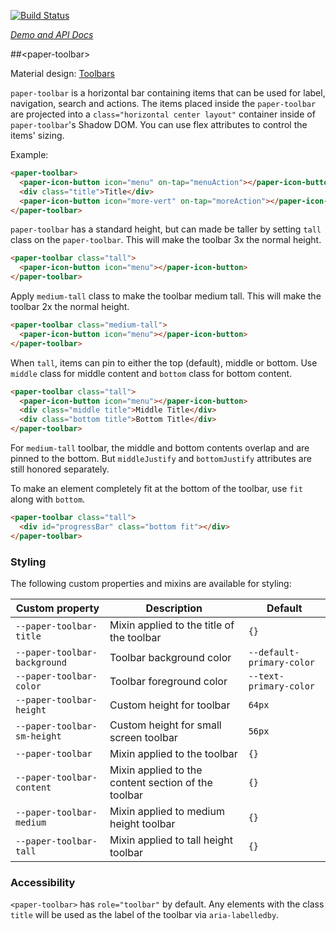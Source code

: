 
<!---

This README is automatically generated from the comments in these files:
paper-toolbar.html

Edit those files, and our readme bot will duplicate them over here!
Edit this file, and the bot will squash your changes :)

-->

[![Build Status](https://travis-ci.org/PolymerElements/paper-toolbar.svg?branch=master)](https://travis-ci.org/PolymerElements/paper-toolbar)

_[Demo and API Docs](https://elements.polymer-project.org/elements/paper-toolbar)_


##&lt;paper-toolbar&gt;


Material design: [Toolbars](https://www.google.com/design/spec/components/toolbars.html)

`paper-toolbar` is a horizontal bar containing items that can be used for
label, navigation, search and actions.  The items placed inside the
`paper-toolbar` are projected into a `class="horizontal center layout"` container inside of
`paper-toolbar`'s Shadow DOM.  You can use flex attributes to control the items'
sizing.

Example:

```html
<paper-toolbar>
  <paper-icon-button icon="menu" on-tap="menuAction"></paper-icon-button>
  <div class="title">Title</div>
  <paper-icon-button icon="more-vert" on-tap="moreAction"></paper-icon-button>
</paper-toolbar>
```

`paper-toolbar` has a standard height, but can made be taller by setting `tall`
class on the `paper-toolbar`.  This will make the toolbar 3x the normal height.

```html
<paper-toolbar class="tall">
  <paper-icon-button icon="menu"></paper-icon-button>
</paper-toolbar>
```

Apply `medium-tall` class to make the toolbar medium tall.  This will make the
toolbar 2x the normal height.

```html
<paper-toolbar class="medium-tall">
  <paper-icon-button icon="menu"></paper-icon-button>
</paper-toolbar>
```

When `tall`, items can pin to either the top (default), middle or bottom.  Use
`middle` class for middle content and `bottom` class for bottom content.

```html
<paper-toolbar class="tall">
  <paper-icon-button icon="menu"></paper-icon-button>
  <div class="middle title">Middle Title</div>
  <div class="bottom title">Bottom Title</div>
</paper-toolbar>
```

For `medium-tall` toolbar, the middle and bottom contents overlap and are
pinned to the bottom.  But `middleJustify` and `bottomJustify` attributes are
still honored separately.

To make an element completely fit at the bottom of the toolbar, use `fit` along
with `bottom`.

```html
<paper-toolbar class="tall">
  <div id="progressBar" class="bottom fit"></div>
</paper-toolbar>
```

### Styling

The following custom properties and mixins are available for styling:

Custom property | Description | Default
----------------|-------------|----------
`--paper-toolbar-title`      | Mixin applied to the title of the toolbar | `{}`
`--paper-toolbar-background` | Toolbar background color     | `--default-primary-color`
`--paper-toolbar-color`      | Toolbar foreground color     | `--text-primary-color`
`--paper-toolbar-height`     | Custom height for toolbar    | `64px`
`--paper-toolbar-sm-height`  | Custom height for small screen toolbar | `56px`
`--paper-toolbar`            | Mixin applied to the toolbar | `{}`
`--paper-toolbar-content`    | Mixin applied to the content section of the toolbar | `{}`
`--paper-toolbar-medium`     | Mixin applied to medium height toolbar | `{}`
`--paper-toolbar-tall`       | Mixin applied to tall height toolbar | `{}`

### Accessibility

`<paper-toolbar>` has `role="toolbar"` by default. Any elements with the class `title` will
be used as the label of the toolbar via `aria-labelledby`.


